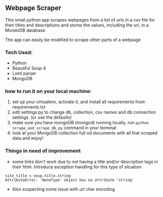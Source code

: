 ## Webpage Scraper

This small python app scrapes webpages from a list of urls in a csv file for their titles and descriptions and stores the values, including the url, in a MondoDB database.

The app can easily be modified to scrape other parts of a webpage

### Tech Used:
* Python
* Beautiful Soup 4
* Lxml parser
* MongoDB

### how to run it on your local machine:
1. set up your virtualenv, activate it, and install all requirements from requirements.txt
2. edit settings.py to change db, collection, csv names and db connection settings. (or use the defaults)
3. make sure you have mongoDB (mongod) running locally. run `python scrape_and_scrape_db.py` command in your terminal
4. look at your MongoDB collection full od documents with all that scraped data and enjoy!

### Things in need of improvement
* some links don't work due to not having a title and/or description tags in their html. Introduce exception handling for this type of situation
```
site_title = soup.title.string
AttributeError: 'NoneType' object has no attribute 'string'
```
* Also suspecting some issue with url char encoding
